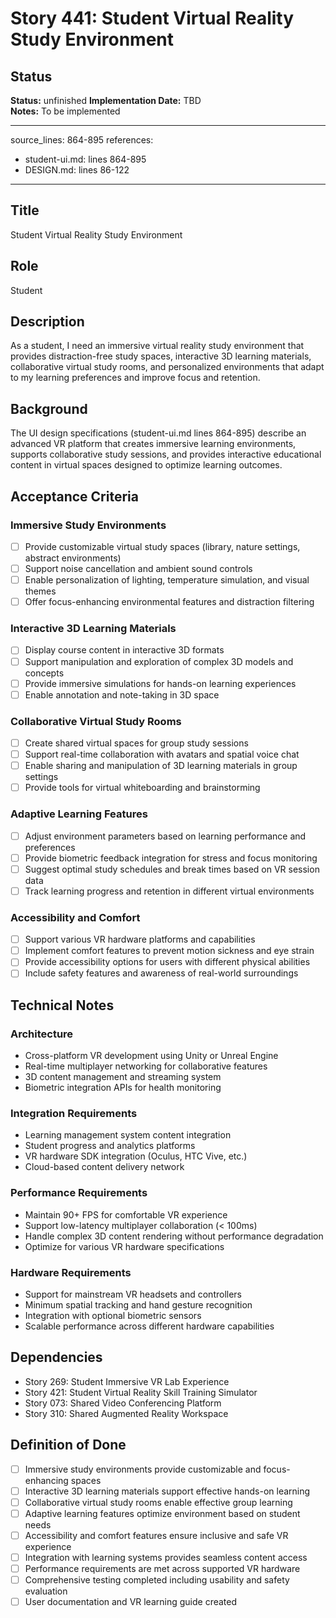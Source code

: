 # Story 441: Student Virtual Reality Study Environment

## Status
**Status:** unfinished
**Implementation Date:** TBD  
**Notes:** To be implemented

---
source_lines: 864-895
references:
  - student-ui.md: lines 864-895
  - DESIGN.md: lines 86-122
---

## Title
Student Virtual Reality Study Environment

## Role
Student

## Description
As a student, I need an immersive virtual reality study environment that provides distraction-free study spaces, interactive 3D learning materials, collaborative virtual study rooms, and personalized environments that adapt to my learning preferences and improve focus and retention.

## Background
The UI design specifications (student-ui.md lines 864-895) describe an advanced VR platform that creates immersive learning environments, supports collaborative study sessions, and provides interactive educational content in virtual spaces designed to optimize learning outcomes.

## Acceptance Criteria

### Immersive Study Environments
- [ ] Provide customizable virtual study spaces (library, nature settings, abstract environments)
- [ ] Support noise cancellation and ambient sound controls
- [ ] Enable personalization of lighting, temperature simulation, and visual themes
- [ ] Offer focus-enhancing environmental features and distraction filtering

### Interactive 3D Learning Materials
- [ ] Display course content in interactive 3D formats
- [ ] Support manipulation and exploration of complex 3D models and concepts
- [ ] Provide immersive simulations for hands-on learning experiences
- [ ] Enable annotation and note-taking in 3D space

### Collaborative Virtual Study Rooms
- [ ] Create shared virtual spaces for group study sessions
- [ ] Support real-time collaboration with avatars and spatial voice chat
- [ ] Enable sharing and manipulation of 3D learning materials in group settings
- [ ] Provide tools for virtual whiteboarding and brainstorming

### Adaptive Learning Features
- [ ] Adjust environment parameters based on learning performance and preferences
- [ ] Provide biometric feedback integration for stress and focus monitoring
- [ ] Suggest optimal study schedules and break times based on VR session data
- [ ] Track learning progress and retention in different virtual environments

### Accessibility and Comfort
- [ ] Support various VR hardware platforms and capabilities
- [ ] Implement comfort features to prevent motion sickness and eye strain
- [ ] Provide accessibility options for users with different physical abilities
- [ ] Include safety features and awareness of real-world surroundings

## Technical Notes

### Architecture
- Cross-platform VR development using Unity or Unreal Engine
- Real-time multiplayer networking for collaborative features
- 3D content management and streaming system
- Biometric integration APIs for health monitoring

### Integration Requirements
- Learning management system content integration
- Student progress and analytics platforms
- VR hardware SDK integration (Oculus, HTC Vive, etc.)
- Cloud-based content delivery network

### Performance Requirements
- Maintain 90+ FPS for comfortable VR experience
- Support low-latency multiplayer collaboration (< 100ms)
- Handle complex 3D content rendering without performance degradation
- Optimize for various VR hardware specifications

### Hardware Requirements
- Support for mainstream VR headsets and controllers
- Minimum spatial tracking and hand gesture recognition
- Integration with optional biometric sensors
- Scalable performance across different hardware capabilities

## Dependencies
- Story 269: Student Immersive VR Lab Experience
- Story 421: Student Virtual Reality Skill Training Simulator
- Story 073: Shared Video Conferencing Platform
- Story 310: Shared Augmented Reality Workspace

## Definition of Done
- [ ] Immersive study environments provide customizable and focus-enhancing spaces
- [ ] Interactive 3D learning materials support effective hands-on learning
- [ ] Collaborative virtual study rooms enable effective group learning
- [ ] Adaptive learning features optimize environment based on student needs
- [ ] Accessibility and comfort features ensure inclusive and safe VR experience
- [ ] Integration with learning systems provides seamless content access
- [ ] Performance requirements are met across supported VR hardware
- [ ] Comprehensive testing completed including usability and safety evaluation
- [ ] User documentation and VR learning guide created
